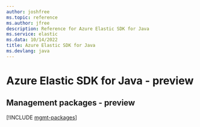 ```yaml
---
author: joshfree
ms.topic: reference
ms.author: jfree
description: Reference for Azure Elastic SDK for Java
ms.service: elastic
ms.data: 10/14/2022
title: Azure Elastic SDK for Java
ms.devlang: java
---
```

# Azure Elastic SDK for Java - preview

## Management packages - preview
[!INCLUDE [mgmt-packages](elastic-mgmt-index.md)]
